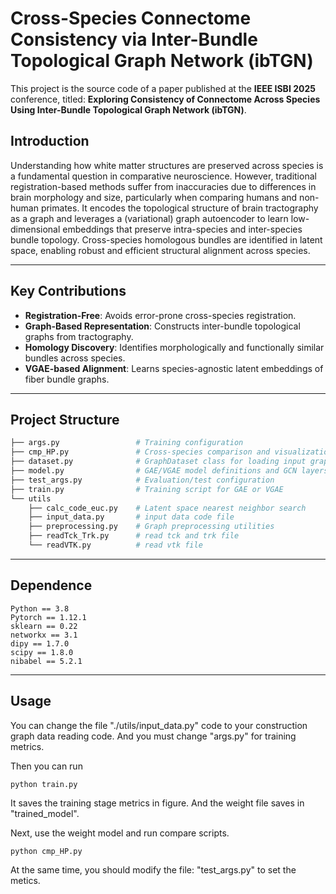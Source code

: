 # Cross-Species Connectome Consistency via Inter-Bundle Topological Graph Network (ibTGN)
This project is the source code of a paper published at the __IEEE ISBI 2025__ conference, titled: __Exploring Consistency of Connectome Across Species Using Inter-Bundle Topological Graph Network (ibTGN)__.

## Introduction

Understanding how white matter structures are preserved across species is a fundamental question in comparative neuroscience. However, traditional registration-based methods suffer from inaccuracies due to differences in brain morphology and size, particularly when comparing humans and non-human primates.
It encodes the topological structure of brain tractography as a graph and leverages a (variational) graph autoencoder to learn low-dimensional embeddings that preserve intra-species and inter-species bundle topology. Cross-species homologous bundles are identified in latent space, enabling robust and efficient structural alignment across species.

---

## Key Contributions

- **Registration-Free**: Avoids error-prone cross-species registration.
- **Graph-Based Representation**: Constructs inter-bundle topological graphs from tractography.
- **Homology Discovery**: Identifies morphologically and functionally similar bundles across species.
- **VGAE-based Alignment**: Learns species-agnostic latent embeddings of fiber bundle graphs.

---

## Project Structure

```bash
├── args.py                 # Training configuration
├── cmp_HP.py               # Cross-species comparison and visualization
├── dataset.py              # GraphDataset class for loading input graphs
├── model.py                # GAE/VGAE model definitions and GCN layers
├── test_args.py            # Evaluation/test configuration
├── train.py                # Training script for GAE or VGAE
└── utils
    ├── calc_code_euc.py    # Latent space nearest neighbor search
    ├── input_data.py       # input data code file
    ├── preprocessing.py    # Graph preprocessing utilities
    ├── readTck_Trk.py      # read tck and trk file
    └── readVTK.py          # read vtk file
```

---

## Dependence
```
Python == 3.8
Pytorch == 1.12.1
sklearn == 0.22
networkx == 3.1
dipy == 1.7.0
scipy == 1.8.0
nibabel == 5.2.1
```

---

## Usage
You can change the file "./utils/input_data.py" code to your construction graph data reading code. And you must change "args.py" for training metrics.

Then you can run
```
python train.py
```
It saves the training stage metrics in figure. And the weight file saves in "trained_model".

Next, use the weight model and run compare scripts. 
```
python cmp_HP.py
```

At the same time, you should modify the file: "test_args.py" to set the metics. 
